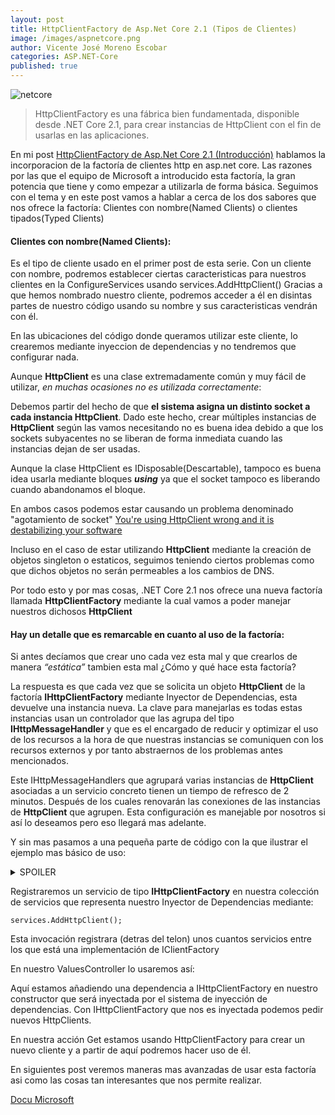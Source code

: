 ```yaml
---
layout: post
title: HttpClientFactory de Asp.Net Core 2.1 (Tipos de Clientes)
image: /images/aspnetcore.png
author: Vicente José Moreno Escobar
categories: ASP.NET-Core
published: true 
---
```

![netcore](/images/aspnetcore.png)
> HttpClientFactory es una fábrica bien fundamentada, disponible desde .NET Core 2.1, para crear instancias de HttpClient con el fin de usarlas en las aplicaciones. 

En mi post [HttpClientFactory de Asp.Net Core 2.1 (Introducción)](https://vicentt.github.io/HttpClientFactory_de_AspNetCore(Introducción)) hablamos la incorporacion de la factoría de clientes http en asp.net core. Las razones por las que el equipo de Microsoft a introducido esta factoría, la gran potencia que tiene y como empezar a utilizarla de forma básica. Seguimos con el tema y en este post vamos a hablar a cerca de los dos sabores que nos ofrece la factoría: Clientes con nombre(Named Clients) o clientes tipados(Typed Clients)

#### Clientes con nombre(Named Clients): ####

Es el tipo de cliente usado en el primer post de esta serie.
Con un cliente con nombre, podremos establecer ciertas caracteristicas para nuestros clientes en la ConfigureServices usando services.AddHttpClient()
Gracias a que hemos nombrado nuestro cliente, podremos acceder a él en disintas partes de nuestro código usando su nombre y sus caracteristicas vendrán con él.

<script src="https://gist.github.com/vicentt/2aac3a77bde7a19a2bb38a5c9da17bdf.js"></script>

En las ubicaciones del código donde queramos utilizar este cliente, lo crearemos mediante inyeccion de dependencias y no tendremos que configurar nada.

<script src="https://gist.github.com/vicentt/37fe6ac5bbfcb67489b571cf92dbecaf.js"></script>



Aunque **HttpClient** es una clase extremadamente común y muy fácil de utilizar, *en muchas ocasiones no es utilizada correctamente*:

Debemos partir del hecho de que **el sistema asigna un distinto socket a cada instancia HttpClient**. Dado este hecho, crear múltiples instancias de **HttpClient** según las vamos necesitando no es buena idea debido a que los sockets subyacentes no se liberan de forma inmediata cuando las instancias dejan de ser usadas.

Aunque la clase HttpClient es IDisposable(Descartable), tampoco es buena idea usarla mediante bloques ***using*** ya que el socket tampoco es liberando cuando abandonamos el bloque. 

En ambos casos podemos estar causando un problema denominado "agotamiento de socket" [You're using HttpClient wrong and it is destabilizing your software](https://aspnetmonsters.com/2016/08/2016-08-27-httpclientwrong/)

Incluso en el caso de estar utilizando **HttpClient** mediante la creación de objetos singleton o estaticos, seguimos teniendo ciertos problemas como que dichos objetos no serán permeables a los cambios de DNS.

Por todo esto y por mas cosas, .NET Core 2.1 nos ofrece una nueva factoría llamada **HttpClientFactory** mediante la cual vamos a poder manejar nuestros dichosos **HttpClient**

#### Hay un detalle que es remarcable en cuanto al uso de la factoría: ####

Si antes decíamos que crear uno cada vez esta mal y que crearlos de manera *“estática”* tambien esta mal ¿Cómo y qué hace esta factoría?

La respuesta es que cada vez que se solicita un objeto **HttpClient** de la factoría **IHttpClientFactory** mediante Inyector de Dependencias, esta devuelve una instancia nueva. La clave para manejarlas es todas estas instancias usan un controlador que las agrupa del tipo **IHttpMessageHandler** y que es el encargado de reducir y optimizar el uso de los recursos a la hora de que nuestras instancias se comuniquen con los recursos externos y por tanto abstraernos de los problemas antes mencionados.

Este IHttpMessageHandlers que agrupará varias instancias de **HttpClient** asociadas a un servicio concreto tienen un tiempo de refresco de 2 minutos. Después de los cuales renovarán las conexiones de las instancias de **HttpClient** que agrupen.
Esta configuración es manejable por nosotros si así lo deseamos pero eso llegará mas adelante.

Y sin mas pasamos a una pequeña parte de código con la que ilustrar el ejemplo mas básico de uso:

<details> 
  <summary>SPOILER</summary>
   Casi seguro que nunca la vas a usar de esta manera que te voy a contar.
</details>

Registraremos un servicio de tipo **IHttpClientFactory** en nuestra colección de servicios que representa nuestro Inyector de Dependencias mediante: 

`services.AddHttpClient();`

Esta invocación registrara (detras del telon) unos cuantos servicios entre los que está una implementación de IClientFactory

En nuestro ValuesController lo usaremos así:

<script src="https://gist.github.com/vicentt/09872bd8e3f892b4238c9b3ae823dcd7.js"></script>

Aquí estamos añadiendo una dependencia a IHttpClientFactory en nuestro constructor que será inyectada por el sistema de inyección de dependencias. Con IHttpClientFactory que nos es inyectada podemos pedir nuevos HttpClients.

En nuestra acción Get estamos usando HttpClientFactory para crear un nuevo cliente y a partir de aquí podremos hacer uso de él.

En siguientes post veremos maneras mas avanzadas de usar esta factoría asi como las cosas tan interesantes que nos permite realizar.

[Docu Microsoft](https://docs.microsoft.com/es-es/dotnet/standard/microservices-architecture/implement-resilient-applications/use-httpclientfactory-to-implement-resilient-http-requests)



